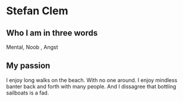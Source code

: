 # Stefan Clem

## Who I am in three words
Mental, Noob , Angst

## My passion
I enjoy long walks on the beach. With no one around.
I enjoy mindless banter back and forth with many people.
And I dissagree that bottling sailboats is a fad.